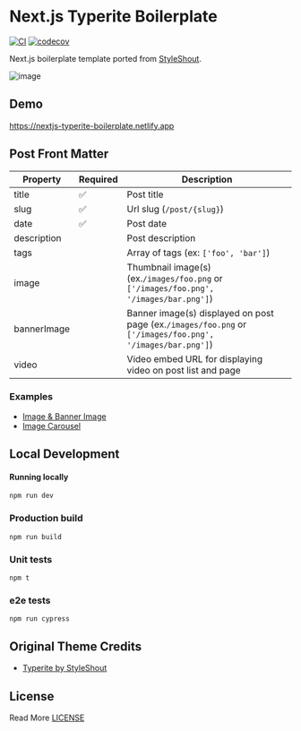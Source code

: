 # Next.js Typerite Boilerplate


[![CI](https://github.com/curtistimson/nextjs-typerite-boilerplate/actions/workflows/ci.yml/badge.svg)](https://github.com/curtistimson/nextjs-typerite-boilerplate/actions/workflows/ci.yml) [![codecov](https://codecov.io/gh/curtistimson/nextjs-typerite-boilerplate/branch/main/graph/badge.svg?token=GHHI3NUE8N)](https://codecov.io/gh/curtistimson/nextjs-typerite-boilerplate)

Next.js boilerplate template ported from [StyleShout](https://www.styleshout.com/).

![image](https://user-images.githubusercontent.com/15653985/148108693-546baa8e-2110-45cb-b836-f08358b3bf35.png)


## Demo
https://nextjs-typerite-boilerplate.netlify.app
## Post Front Matter

| Property    | Required | Description                          |
|-------------|----------|--------------------------------------|
| title       | ✅        | Post title                           |
| slug        | ✅        | Url slug (`/post/{slug}`)            |
| date        | ✅        | Post date                            |
| description |          | Post description                     |
| tags        |          | Array of tags (ex: `['foo', 'bar']`) |
| image       |          | Thumbnail image(s) (ex.`/images/foo.png` or `['/images/foo.png', '/images/bar.png']`)                      |
| bannerImage |          | Banner image(s) displayed on post page (ex.`/images/foo.png` or `['/images/foo.png', '/images/bar.png']`)   |
| video        |          | Video embed URL for displaying video on post list and page |

### Examples

 - [Image & Banner Image](https://github.com/curtistimson/nextjs-typerite-boilerplate/blob/main/posts/01-just-a-standard-format-post.md)
 - [Image Carousel](https://github.com/curtistimson/nextjs-typerite-boilerplate/blob/main/posts/12-the-best-tropical-leaves-images.md)

## Local Development

#### Running locally
```
npm run dev
```

### Production build
```
npm run build
```

### Unit tests
```
npm t
```

### e2e tests
```
npm run cypress
```

## Original Theme Credits
 - [Typerite by StyleShout](https://www.styleshout.com/free-templates/typerite/)

## License
Read More [LICENSE](https://github.com/curtistimson/nextjs-typerite-boilerplate/blob/main/LICENSE)
